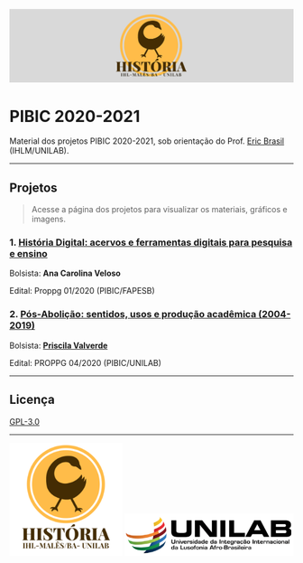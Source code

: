 ![banner](imgs/banner_hist.png)

# PIBIC 2020-2021

Material dos projetos PIBIC 2020-2021, sob orientação do Prof. [Eric Brasil](ericbrasiln.github.io) (IHLM/UNILAB).

---

## Projetos

>Acesse a página dos projetos para visualizar os materiais, gráficos e imagens.

### 1. [História Digital: acervos e ferramentas digitais para pesquisa e ensino]()

Bolsista: **Ana Carolina Veloso**

Edital: Proppg 01/2020 (PIBIC/FAPESB)

### 2. [Pós-Abolição: sentidos, usos  e produção acadêmica (2004-2019)]()

Bolsista: [**Priscila Valverde**](https://github.com/priscilavalverdes)

Edital: PROPPG 04/2020 (PIBIC/UNILAB)

---

## Licença

[GPL-3.0](https://github.com/ericbrasiln/pibic_2020-2021/blob/main/LICENSE)

---

<img src="imgs/logo_hist.png" alt="Logo História" style="width:200px">

<img src="imgs/logo_unilab.png" alt="Logo UNILAB" style="width:300px">

